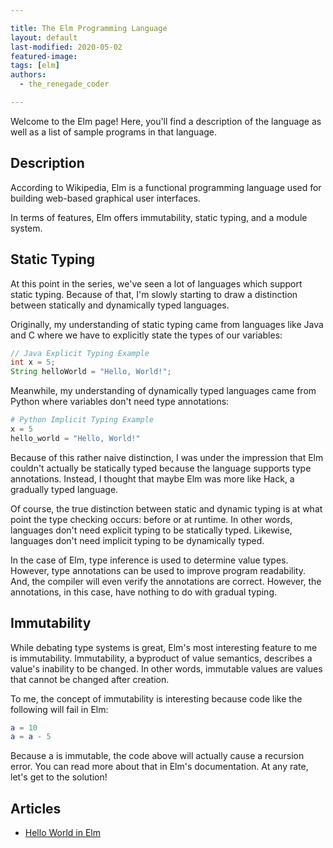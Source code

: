 ```yaml
---

title: The Elm Programming Language
layout: default
last-modified: 2020-05-02
featured-image: 
tags: [elm]
authors:
  - the_renegade_coder

---
```


Welcome to the Elm page! Here, you'll find a description of the language as well as a list of sample programs in that language.

## Description

According to Wikipedia, Elm is a functional programming language 
used for building web-based graphical user interfaces.

In terms of features, Elm offers immutability, static typing, and 
a module system.

## Static Typing

At this point in the series, we've seen a lot of languages which 
support static typing. Because of that, I'm slowly starting to draw 
a distinction between statically and dynamically typed languages.

Originally, my understanding of static typing came from languages 
like Java and C where we have to explicitly state the types of our 
variables:

```java
// Java Explicit Typing Example
int x = 5;
String helloWorld = "Hello, World!";
```

Meanwhile, my understanding of dynamically typed languages came 
from Python where variables don't need type annotations:

```python
# Python Implicit Typing Example
x = 5
hello_world = "Hello, World!"
```

Because of this rather naive distinction, I was under the impression 
that Elm couldn't actually be statically typed because the language 
supports type annotations. Instead, I thought that maybe Elm was more 
like Hack, a gradually typed language.

Of course, the true distinction between static and dynamic typing is 
at what point the type checking occurs: before or at runtime. In other 
words, languages don't need explicit typing to be statically typed. 
Likewise, languages don't need implicit typing to be dynamically typed.

In the case of Elm, type inference is used to determine value types. 
However, type annotations can be used to improve program readability.
And, the compiler will even verify the annotations are correct. However, 
the annotations, in this case, have nothing to do with gradual typing.

## Immutability

While debating type systems is great, Elm's most interesting feature 
to me is immutability. Immutability, a byproduct of value semantics, describes
a value's inability to be changed. In other words, immutable values are 
values that cannot be changed after creation.

To me, the concept of immutability is interesting because code like the 
following will fail in Elm:

```elm
a = 10
a = a - 5
```

Because a is immutable, the code above will actually cause a recursion 
error. You can read more about that in Elm's documentation. At any rate, 
let's get to the solution!


## Articles

- [Hello World in Elm](https://sampleprograms.io/projects/hello-world/elm)